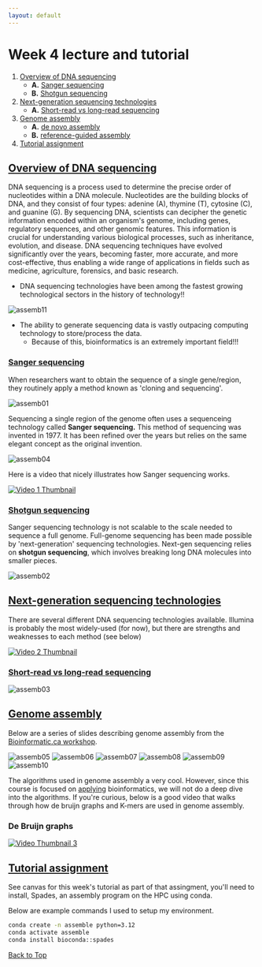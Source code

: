 ```yaml
---
layout: default
---
```


<a name="top"></a>

# Week 4 lecture and tutorial
1. [Overview of DNA sequencing](#DNAseq)
   - **A.** [Sanger sequencing](#sanger)
   - **B.** [Shotgun sequencing](#shotgun)
2. [Next-generation sequencing technologies](#next_gen)
   - **A.** [Short-read vs long-read sequencing](#versus)
3. [Genome assembly](#assembly)
   - **A.** [de novo assembly](#de_novo)
   - **B.** [reference-guided assembly](#ref)
4. [Tutorial assignment](#assign)


## <ins>**Overview of DNA sequencing**<ins> <a name="DNAseq"></a>
DNA sequencing is a process used to determine the precise order of nucleotides within a DNA molecule. Nucleotides are the building blocks of DNA, and they consist of four types: adenine (A), thymine (T), cytosine (C), and guanine (G). By sequencing DNA, scientists can decipher the genetic information encoded within an organism's genome, including genes, regulatory sequences, and other genomic features. This information is crucial for understanding various biological processes, such as inheritance, evolution, and disease. DNA sequencing techniques have evolved significantly over the years, becoming faster, more accurate, and more cost-effective, thus enabling a wide range of applications in fields such as medicine, agriculture, forensics, and basic research.

- DNA sequencing technologies have been among the fastest growing technological sectors in the history of technology!!

![assemb11](/Images/Week04/assemb11.png)

- The ability to generate sequencing data is vastly outpacing computing technology to store/process the data.
   - Because of this, bioinformatics is an extremely important field!!!

### <ins>**Sanger sequencing**<ins> <a name="sanger"></a>

When researchers want to obtain the sequence of a single gene/region, they routinely apply a method known as 'cloning and sequencing'. 

![assemb01](/Images/Week04/assemb01.png)

Sequencing a single region of the genome often uses a sequenceing technology called **Sanger sequencing.** This method of sequencing was invented in 1977. It has been refined over the years but relies on the same elegant concept as the original invention.

![assemb04](/Images/Week04/assemb04.png)

Here is a video that nicely illustrates how Sanger sequencing works. 

[![Video 1 Thumbnail](https://img.youtube.com/vi/l0JVVPt4vNw/0.jpg)](https://www.youtube.com/watch?v=l0JVVPt4vNw)

### <ins>**Shotgun sequencing**<ins> <a name="shotgun"></a>

Sanger sequencing technology is not scalable to the scale needed to sequence a full genome. Full-genome sequencing has been made possible by 'next-generation' sequencing technologies. Next-gen sequencing relies on **shotgun sequencing**, which involves breaking long DNA molecules into smaller pieces.

![assemb02](/Images/Week04/assemb02.png)

## <ins>**Next-generation sequencing technologies**<ins> <a name="next_gen"></a>

There are several different DNA sequencing technologies available. Illumina is probably the most widely-used (for now), but there are strengths and weaknesses to each method (see below)

[![Video 2 Thumbnail](https://img.youtube.com/vi/CZeN-IgjYCo/0.jpg)](https://www.youtube.com/watch?v=CZeN-IgjYCo)

### <ins>**Short-read vs long-read sequencing**<ins> <a name="versus"></a>

![assemb03](/Images/Week04/assemb03.png)

## <ins>**Genome assembly**<ins> <a name="assembly"></a>
Below are a series of slides describing genome assembly from the [Bioinformatic.ca workshop](https://bioinformaticsdotca.github.io/BiCG_2019).



![assemb05](/Images/Week04/assemb05.png)
![assemb06](/Images/Week04/assemb06.png)
![assemb07](/Images/Week04/assemb07.png)
![assemb08](/Images/Week04/assemb08.png)
![assemb09](/Images/Week04/assemb09.png)
![assemb10](/Images/Week04/assemb10.png)

The algorithms used in genome assembly a very cool. However, since this course is focused on <ins>applying</ins> bioinformatics, we will not do a deep dive into the algorithms. If you're curious, below is a good video that walks through how de bruijn graphs and K-mers are used in genome assembly.

### De Bruijn graphs
[![Video Thumbnail 3](https://img.youtube.com/vi/TNYZZKrjCSk/0.jpg)](https://www.youtube.com/watch?v=TNYZZKrjCSk)


## <ins>**Tutorial assignment**<ins> <a name="assign"></a>
See canvas for this week's tutorial as part of that assingment, you'll need to install, Spades, an assembly program on the HPC using conda.

Below are example commands I used to setup my environment.
```bash
conda create -n assemble python=3.12
conda activate assemble
conda install bioconda::spades
```


[Back to Top](#top)

